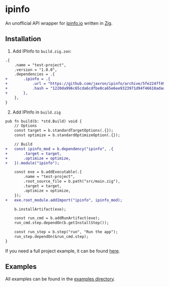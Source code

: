 # ipinfo

An unofficial API wrapper for [ipinfo.io](https://ipinfo.io) written in [Zig](https://ziglang.org/).

## Installation

1. Add IPInfo to `build.zig.zon`:

```diff
.{
    .name = "test-project",
    .version = "1.0.0",
    .dependencies = .{
+       .ipinfo = .{
+           .url = "https://github.com/jaxron/ipinfo/archive/5fe224ff495bc5b78b76771dca22122733f8d531.tar.gz",
+           .hash = "1220da996c65cda6cdfbe0ca65e6ee9323971d94f46618adadd39099087d36f468c4",
+       },
    },
}
```

2. Add IPInfo in `build.zig`

```diff
pub fn build(b: *std.Build) void {
    // Options
    const target = b.standardTargetOptions(.{});
    const optimize = b.standardOptimizeOption(.{});

    // Build
+   const ipinfo_mod = b.dependency("ipinfo", .{
+       .target = target,
+       .optimize = optimize,
+   }).module("ipinfo");

    const exe = b.addExecutable(.{
        .name = "test-project",
        .root_source_file = b.path("src/main.zig"),
        .target = target,
        .optimize = optimize,
    });
+   exe.root_module.addImport("ipinfo", ipinfo_mod);

    b.installArtifact(exe);

    const run_cmd = b.addRunArtifact(exe);
    run_cmd.step.dependOn(b.getInstallStep());

    const run_step = b.step("run", "Run the app");
    run_step.dependOn(&run_cmd.step);
}
```

If you need a full project example, it can be found [here](https://github.com/jaxron/test-project/tree/ipinfo).

## Examples

All examples can be found in the [examples directory](https://github.com/jaxron/ipinfo/tree/master/examples).